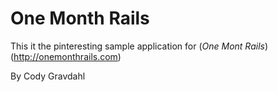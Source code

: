 # One Month Rails

This it the pinteresting sample application for 
(*One Mont Rails*) (http://onemonthrails.com)

By Cody Gravdahl